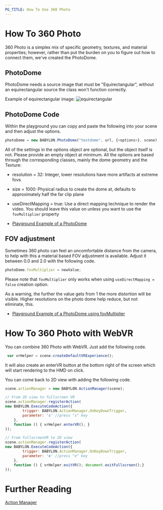 ```yaml
---
PG_TITLE: How To Use 360 Photo
---
```


# How To 360 Photo
360 Photo is a simplex mix of specific geometry, textures, and material properties; however, rather than put the burden on you to figure out how to connect them, we've created the PhotoDome.

## PhotoDome
PhotoDome needs a source image that must be "Equirectangular", without an equirectangular source the class won't function correctly.

Example of equirectangular image:
![equirectangular](//playground.babylonjs.com/textures/360photo.jpg)

## PhotoDome Code
Within the playground you can copy and paste the following into your scene and then adjust the options.

```javascript
photoDome = new BABYLON.PhotoDome("testdome", url, {<options>}, scene);
```

All of the settings in the options object are optional, but the object itself is not. Please provide an empty object at minimum.
All the options are based through the corresponding classes, mainly the dome geometry and the Texture:

* resolution = 32: Integer, lower resolutions have more artifacts at extreme fovs
* size = 1000: Physical radius to create the dome at, defaults to approximately half the far clip plane
* useDirectMapping = true: Use a direct mapping technique to render the video. You should leave this value on unless you want to use the `fovMultiplier` property

* [Playground Example of a PhotoDome](https://www.babylonjs-playground.com/#14KRGG#3)

## FOV adjustment
Sometimes 360 photo can feel an uncomfortable distance from the camera, to help with this a material based FOV adjustment is available.
Adjust it between 0.0 and 2.0 with the following code.

```javascript
photoDome.fovMultiplier = newValue;
```

Please note that `fovMultiplier` only works when using `useDirectMapping = false` creation option.

As a warning, the further the value gets from 1 the more distortion will be visible. Higher resolutions on the photo dome help reduce, but not eliminate, this.

* [Playground Example of a PhotoDome using fovMultiplier](https://www.babylonjs-playground.com/#14KRGG#4)

# How To 360 Photo with WebVR
You can combine 360 Photo with WebVR. Just add the following code.

```javascript
 var vrHelper = scene.createDefaultVRExperience();
```
It will also create an enterVR button at the bottom right of the screen which will start rendering to the HMD on click.

You can come back to 2D view with adding the following code.

```javascript
scene.actionManager = new BABYLON.ActionManager(scene);

// From 2D view to fullscreen VR
scene.actionManager.registerAction(
new BABYLON.ExecuteCodeAction({
        trigger: BABYLON.ActionManager.OnKeyDownTrigger,
        parameter: 's' //press "s" key
    },
    function () { vrHelper.enterVR(); }
));

// From fullscreenVR to 2D view
scene.actionManager.registerAction(
new BABYLON.ExecuteCodeAction({
        trigger: BABYLON.ActionManager.OnKeyDownTrigger,
        parameter: 'e' //press "e" key
    },
    function () { vrHelper.exitVR(); document.exitFullscreen();}
));
```


# Further Reading

[Action Manager](https://doc.babylonjs.com/how_to/how_to_use_actions)
